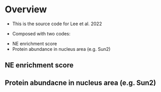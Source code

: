 # Overview

* This is the source code for Lee et al. 2022

* Composed with two codes:
- NE enrichment score
- Protein abundance in nucleus area (e.g. Sun2)

## NE enrichment score

## Protein abundacne in nucleus area (e.g. Sun2)
